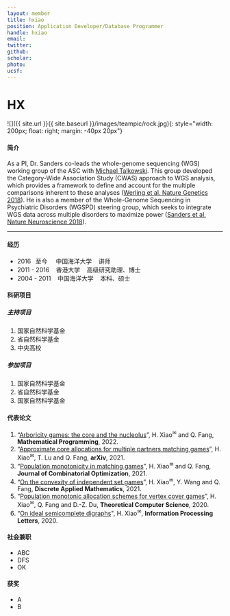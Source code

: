 ```yaml
---
layout: member
title: hxiao
position: Application Developer/Database Programmer​
handle: hxiao
email: 
twitter:
github:
scholar: 
photo: 
ucsf: 
---
```

# HX


![]({{ site.url }}{{ site.baseurl }}/images/teampic/rock.jpg){: style="width: 200px; float: right; margin: -40px 20px"}

#### 简介

As a PI, Dr. Sanders co-leads the whole-genome sequencing (WGS) working group of the ASC with [Michael Talkowski](http://talkowski.mgh.harvard.edu). This group developed the Category-Wide Association Study (CWAS) approach to WGS analysis, which provides a framework to define and account for the multiple comparisons inherent to these analyses ([Werling et al. Nature Genetics 2018](https://www.ncbi.nlm.nih.gov/pubmed/29700473)). He is also a member of the Whole-Genome Sequencing in Psychiatric Disorders (WGSPD) steering group, which seeks to integrate WGS data across multiple disorders to maximize power ([Sanders et al. Nature Neuroscience 2018](https://www.ncbi.nlm.nih.gov/pubmed/29184211)). 


---


#### 经历
- 2016 &thinsp; 至今 &nbsp;&nbsp;&nbsp; 中国海洋大学 &nbsp;&nbsp; 讲师
- 2011 - 2016 &nbsp;&nbsp; 香港大学 &nbsp;&nbsp; 高级研究助理、博士
- 2004 - 2011 &nbsp;&nbsp; 中国海洋大学 &nbsp;&nbsp; 本科、硕士

#### 科研项目
##### 主持项目
1. 国家自然科学基金   
2. 省自然科学基金
3. 中央高校
##### 参加项目
1. 国家自然科学基金   
2. 省自然科学基金
3. 国家自然科学基金

#### 代表论文
1. “[Arboricity games: the core and the nucleolus](https://link.springer.com/article/10.1007/s10107-021-01752-w)”, H. Xiao<sup><span>&#9993;</span></sup> and Q. Fang, **Mathematical Programming**, 2022.
2. “[Approximate core allocations for multiple partners matching games](https://arxiv.org/abs/2107.01442)”, H. Xiao<sup><span>&#9993;</span></sup>, T. Lu and Q. Fang, **arXiv**, 2021.
3. “[Population monotonicity in matching games](https://link.springer.com/article/10.1007%2Fs10878-021-00804-3)”, H. Xiao<sup><span>&#9993;</span></sup> and Q. Fang, **Journal of Combinatorial Optimization**, 2021.
4. “[On the convexity of independent set games](https://www.sciencedirect.com/science/article/pii/S0166218X20304510)”, H. Xiao<sup><span>&#9993;</span></sup>, Y. Wang and Q. Fang, **Discrete Applied Mathematics**, 2021.
5. “[Population monotonic allocation schemes for vertex cover games](https://www.sciencedirect.com/science/article/abs/pii/S0304397520304047)”, H. Xiao<sup><span>&#9993;</span></sup>, Q. Fang and D.-Z. Du, **Theoretical Computer Science**, 2020.
6. “[On ideal semicomplete digraphs](https://www.sciencedirect.com/science/article/abs/pii/S0020019019301863)", H. Xiao<sup><span>&#9993;</span></sup>, **Information Processing Letters**, 2020.


#### 社会兼职
- ABC
- DFS
- OK


#### 获奖
- A
- B